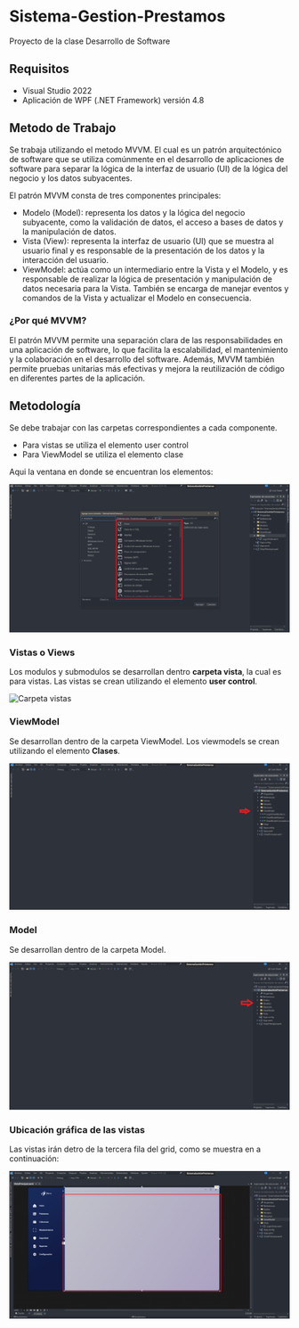 # Sistema-Gestion-Prestamos
Proyecto de la clase Desarrollo de Software

## Requisitos
- Visual Studio 2022
- Aplicación de WPF (.NET Framework) versión 4.8

## Metodo de Trabajo
Se trabaja utilizando el metodo MVVM. El cual es un patrón arquitectónico de software que se utiliza comúnmente en el desarrollo de
aplicaciones de software para separar la lógica de la interfaz de usuario (UI) de la lógica del negocio y los datos subyacentes.

El patrón MVVM consta de tres componentes principales:

- Modelo (Model): representa los datos y la lógica del negocio subyacente, como la validación de datos, el acceso a bases de datos y la manipulación de datos.
- Vista (View): representa la interfaz de usuario (UI) que se muestra al usuario final y es responsable de la presentación de los datos y la interacción del usuario.
- ViewModel: actúa como un intermediario entre la Vista y el Modelo, y es responsable de realizar la lógica de presentación y manipulación de datos necesaria para la
Vista. También se encarga de manejar eventos y comandos de la Vista y actualizar el Modelo en consecuencia.

### ¿Por qué MVVM?

El patrón MVVM permite una separación clara de las responsabilidades en una aplicación de software, lo que facilita la escalabilidad, el mantenimiento y la colaboración
en el desarrollo del software. Además, MVVM también permite pruebas unitarias más efectivas y mejora la reutilización de código en diferentes partes de la aplicación.

## Metodología
 Se debe trabajar con las carpetas correspondientes a cada componente. 
 - Para vistas se utiliza el elemento user control
 - Para ViewModel se utiliza el elemento clase
 
 Aqui la ventana en donde se encuentran los elementos:
 
 ![Ventana de selección de elementos](Assets/SelecElemento.png)
 
 ### Vistas o Views
 Los modulos y submodulos se desarrollan dentro **carpeta vista**, la cual es para vistas.
 Las vistas se crean utilizando el elemento **user control**.
 
 ![Carpeta vistas](Assets/metodología.png)
 
 ### ViewModel
 Se desarrollan dentro de la carpeta ViewModel. Los viewmodels se crean utilizando el elemento **Clases**.
 
 ![Carpeta ViewModel](Assets/ViewModel.png)
 
  ### Model
 Se desarrollan dentro de la carpeta Model.
 
 ![Carpeta Model](Assets/Modelo.png)
 
 ### Ubicación gráfica de las vistas
 Las vistas irán detro de la tercera fila del grid, como se muestra en a continuación:
 
 ![Ubicación/tamaño de vistas](Assets/TerceraFilaGrid.png)
 
 
 

